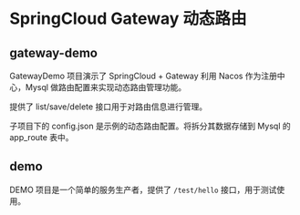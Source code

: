 # SpringCloud Gateway 动态路由

## gateway-demo

GatewayDemo 项目演示了 SpringCloud + Gateway 利用 Nacos 作为注册中心，Mysql 做路由配置来实现动态路由管理功能。

提供了 list/save/delete 接口用于对路由信息进行管理。

子项目下的 config.json 是示例的动态路由配置。将拆分其数据存储到 Mysql 的 app_route 表中。


## demo

DEMO 项目是一个简单的服务生产者，提供了 `/test/hello` 接口，用于测试使用。
